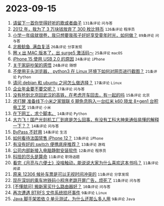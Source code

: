 # 2023-09-15

1. [请留下一首你觉得好听的歌或者曲子](https://www.v2ex.com/t/973927) `131条评论` `问与答`
1. [2012 年，我为了 3 万块钱放弃了 300 枚比特币](https://www.v2ex.com/t/973937) `126条评论` `程序员`
1. [小学一年级就很卷，我只想要我孩子好好享受童年时光，如何做？](https://www.v2ex.com/t/973933) `89条评论` `问与答`
1. [北极鲶鱼, 满血复活](https://www.v2ex.com/t/973929) `26条评论` `分享发现`
1. [圈 x 出 MAC 版本了，出 surge5 激活码～](https://www.v2ex.com/t/973948) `25条评论` `macOS`
1. [iPhone 15 使用 USB 2.0 的原因](https://www.v2ex.com/t/974024) `24条评论` `iPhone`
1. [关于家庭吵架的感悟](https://www.v2ex.com/t/974008) `24条评论` `随想`
1. [不使用无头浏览器， python3 在 Linux 环境下如何对网页进行截图？](https://www.v2ex.com/t/974016) `21条评论` `Python`
1. [请问 debian 和 ubuntu 之间怎么做选择？](https://www.v2ex.com/t/974059) `17条评论` `Linux`
1. [企业年金要不要交呢？](https://www.v2ex.com/t/973946) `17条评论` `问与答`
1. [没有抢到北京回武汉的高铁，在考虑开车回去，有一起的吗](https://www.v2ex.com/t/973978) `15条评论` `北京`
1. [求打醒 准备线下小米之家银联 6 期免息购入一台红米 k60 晓龙 8+gen1 台积电工艺](https://www.v2ex.com/t/973938) `15条评论` `小米`
1. [在下网工，求个脚本。](https://www.v2ex.com/t/974035) `14条评论` `Python`
1. [大力飞！国产光刻机工厂到底是怎么回事，有没有工科大神来通俗易懂的解释一下？？](https://www.v2ex.com/t/973954) `14条评论` `问与答`
1. [ByPass 不好用](https://www.v2ex.com/t/973941) `14条评论` `生活`
1. [如何看待法国禁售 iPhone 12？](https://www.v2ex.com/t/973976) `13条评论` `iPhone`
1. [有没有好的 switch 便携底座推荐？](https://www.v2ex.com/t/973928) `13条评论` `游戏`
1. [公司内部新接入电脑静默安装软件](https://www.v2ex.com/t/974039) `12条评论` `程序员`
1. [科技的尽头是算命](https://www.v2ex.com/t/974032) `11条评论` `职场话题`
1. [看完《月亮与六便士》没啥触动，能说说大家为什么喜欢这本书吗？](https://www.v2ex.com/t/974010) `11条评论` `阅读`
1. [原来 12306 候补车票是可以无视时间冲突的](https://www.v2ex.com/t/973979) `11条评论` `分享发现`
1. [现在深圳的乘车地铁码小程序老跳开屏广告，烦死了](https://www.v2ex.com/t/973960) `11条评论` `问与答`
1. [[不懂就问] 搬新家买什么路由器好？](https://www.v2ex.com/t/973932) `10条评论` `问与答`
1. [再次遭遇 BTRFS 文件系统损坏事件](https://www.v2ex.com/t/974021) `9条评论` `Linux`
1. [Java 脚手架若依 0 单元测试，为什么还那么多人用](https://www.v2ex.com/t/973996) `9条评论` `Java`
